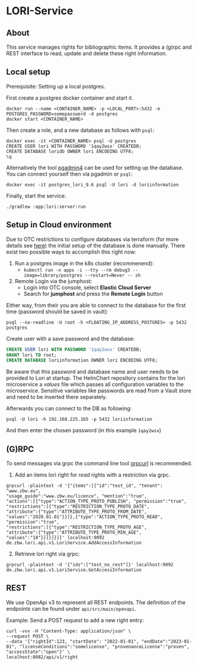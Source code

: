 LORI-Service
====

## About

This service manages rights for bibliographic items. It provides a (g)rpc and REST interface to
read, update and delete these right information.

## Local setup

Prerequisite: Setting up a local postgres.

First create a postgres docker container and start it.

```shell
docker run --name <CONTAINER_NAME> -p <LOCAL_PORT>:5432 -e POSTGRES_PASSWORD=somepassword -d postgres
docker start <CONTAINER_NAME>
```

Then create a role, and a new database as follows with `psql`:

```shell
docker exec -it <CONTAINER_NAME> psql -U postgres
CREATE USER lori WITH PASSWORD '1qay2wsx' CREATEDB;
CREATE DATABASE loridb OWNER lori ENCODING UTF8;
\q
```

Alternatively the tool [pgadmin4](https://www.pgadmin.org/) can be used for setting up the database.
You can connect yourself then via pgadmin or `psql`:
```
docker exec -it postgres_lori_9.6 psql -U lori -d loriinformation
```

Finally, start the service:

```shell
./gradlew :app:lori:server:run
```

## Setup in Cloud environment

Due to OTC restrictions to configure databases via terraform (for more details see
[here](https://github.com/opentelekomcloud/terraform-provider-opentelekomcloud/issues/1513)) the
initial setup of the database is done manually.
There exist two possible ways to accomplish this right now:
1. Run a postgres image in the k8s cluster (recommenend):
    - `kubectl run -n apps -i --tty --rm debug3 --image=library/postgres --restart=Never -- sh`
2. Remote Login via the jumphost:
    - Login into OTC console, select **Elastic Cloud Server**
    - Search for **jumphost** and press the **Remote Login** button

Either way, from their you are able to connect to the database for the first time (password
should be saved in vault):

```
psql --no-readline -U root -h <FLOATING_IP_ADDRESS_POSTGRES> -p 5432 postgres
```
Create user with a save password and the database:

```sql
CREATE USER lori WITH PASSWORD '1qay2wsx' CREATEDB;
GRANT lori TO root;
CREATE DATABASE loriinformation OWNER lori ENCODING UTF8;
```

Be aware that this password and database name and user needs to be provided to Lori at startup. The HelmChart repository
contains for the lori microservice a _values_ file which passes all configuration variables
to the microservice. Sensitive variables like passwords are read from a Vault store and need to be inserted there separately.

Afterwards you can connect to the DB as following:
```
psql -U lori -h 192.168.225.165 -p 5432 loriinformation
```
And then enter the chosen password (in this example `1qay2wsx`)

## (G)RPC

To send messages via grpc the command line tool [grpcurl](https://github.com/fullstorydev/grpcurl) is recommended.

1. Add an items lori right for _read_ rights with a restriction via grpc.

```shell
grpcurl -plaintext -d '{"items":[{"id":"test_id", "tenant": "www.zbw.eu",
"usage_guide":"www.zbw.eu/licence", "mention":"true",
"actions":[{"type":"ACTION_TYPE_PROTO_PUBLISH", "permission":"true",
"restrictions":[{"type":"RESTRICTION_TYPE_PROTO_DATE",
"attribute":{"type":"ATTRIBUTE_TYPE_PROTO_FROM_DATE",
"values":"2020.01.01"}}]},{"type":"ACTION_TYPE_PROTO_READ", "permission":"true",
"restrictions":[{"type":"RESTRICTION_TYPE_PROTO_AGE",
"attribute":{"type":"ATTRIBUTE_TYPE_PROTO_MIN_AGE", "values":"18"}}]}]}]}' localhost:9092
de.zbw.lori.api.v1.LoriService.AddAccessInformation
```

2. Retrieve lori right via grpc:

```shell
grpcurl -plaintext -d '{"ids":["test_no_rest"]}' localhost:9092 de.zbw.lori.api.v1.LoriService.GetAccessInformation
```

## REST

We use OpenApi v3 to represent all REST endpoints. The definition of the endpoints
can be found under `api/src/main/openapi`.

Example: Send a POST request to add a new right entry:

```shell
curl -vvv -H "Content-Type: application/json" \
--request POST \
--data '{"rightId":123, "startDate": "2022-01-01", "endDate":"2023-01-01", "licenseConditions":"somelicense", "provenanceLicense":"proven", "accessState":"open"}' \
localhost:8082/api/v1/right
```
